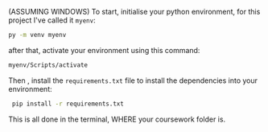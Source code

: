 (ASSUMING WINDOWS) To start, initialise your python environment, for this project I've called it `myenv`:

``` Bash
py -m venv myenv
```
after that, activate your environment using this command:

``` Bash
myenv/Scripts/activate
```
Then , install the `requirements.txt` file to install the dependencies into your environment:

``` Bash
 pip install -r requirements.txt
 ```
 This is all done in the terminal, WHERE your coursework folder is.